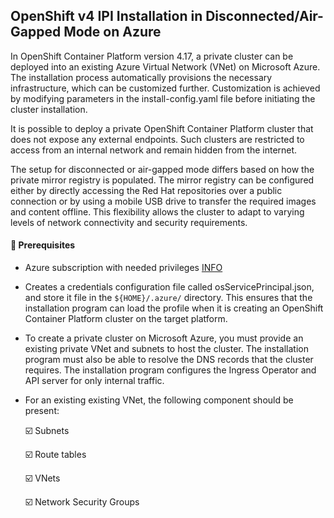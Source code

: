 
## OpenShift v4 IPI Installation in Disconnected/Air-Gapped Mode on Azure

In OpenShift Container Platform version 4.17, a private cluster can be deployed into an existing Azure Virtual Network (VNet) on Microsoft Azure. The installation process automatically provisions the necessary infrastructure, which can be customized further. Customization is achieved by modifying parameters in the install-config.yaml file before initiating the cluster installation.

It is possible to deploy a private OpenShift Container Platform cluster that does not expose any external endpoints. Such clusters are restricted to access from an internal network and remain hidden from the internet.

The setup for disconnected or air-gapped mode differs based on how the private mirror registry is populated. The mirror registry can be configured either by directly accessing the Red Hat repositories over a public connection or by using a mobile USB drive to transfer the required images and content offline. This flexibility allows the cluster to adapt to varying levels of network connectivity and security requirements.

#### 🔹 Prerequisites

- Azure subscription with needed privileges [INFO](https://docs.openshift.com/container-platform/4.17/installing/installing_azure/installing-azure-account.html#installation-azure-limits_installing-azure-account)

- Creates a credentials configuration file called osServicePrincipal.json, and store it file in the `${HOME}/.azure/` directory. This ensures that the installation program can load the profile when it is creating an OpenShift Container Platform cluster on the target platform.

- To create a private cluster on Microsoft Azure, you must provide an existing private VNet and subnets to host the cluster. The installation program must also be able to resolve the DNS records that the cluster requires. The installation program configures the Ingress Operator and API server for only internal traffic.

- For an existing existing VNet, the following component should be present:

   ☑️ Subnets

   ☑️ Route tables

   ☑️ VNets

   ☑️ Network Security Groups
